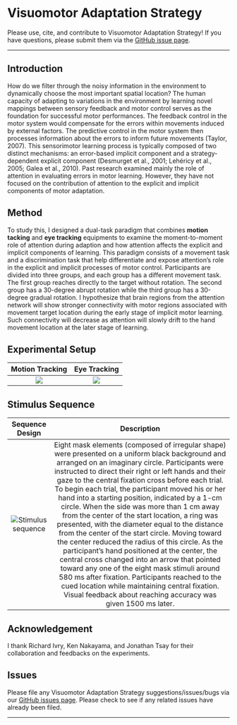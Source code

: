 


# Visuomotor Adaptation Strategy
Please use, cite, and contribute to Visuomotor Adaptation Strategy! If you have questions, please submit them via the [GitHub issue page](https://github.com/jiayinghsu/visuomotor_adaptation_strategy/issues). 
***

## Introduction 
How do we filter through the noisy information in the environment to dynamically choose the most important spatial location? The human capacity of adapting to variations in the environment by learning novel mappings between sensory feedback and motor control serves as the foundation for successful motor performances. The feedback control in the motor system would compensate for the errors within movements induced by external factors. The predictive control in the motor system then processes information about the errors to inform future movements (Taylor, 2007). This sensorimotor learning process is typically composed of two distinct mechanisms: an error-based implicit component and a strategy-dependent explicit component (Desmurget et al., 2001; Lehéricy et al., 2005; Galea et al., 2010). Past research examined mainly the role of attention in evaluating errors in motor learning. However, they have not focused on the contribution of attention to the explicit and implicit components of motor adaptation. 

## Method
To study this, I designed a dual-task paradigm that combines **motion tacking** and **eye tracking** equipments to examine the moment-to-moment role of attention during adaption and how attention affects the explicit and implicit components of learning. This paradigm consists of a movement task and a discrimination task that help differentiate and expose attention’s role in the explicit and implicit processes of motor control. Participants are divided into three groups, and each group has a different movement task. The first group reaches directly to the target without rotation. The second group has a 30-degree abrupt rotation while the third group has a 30-degree gradual rotation. I hypothesize that brain regions from the attention network will show stronger connectivity with motor regions associated with movement target location during the early stage of implicit motor learning. Such connectivity will decrease as attention will slowly drift to the hand movement location at the later stage of learning.

## Experimental Setup
Motion Tracking             |  Eye Tracking
:-------------------------:|:-------------------------:
![](https://github.com/jiayinghsu/visuomotor_adaptation_strategy/blob/main/experimental_setup.png)  |  ![](https://github.com/jiayinghsu/visuomotor_adaptation_strategy/blob/main/eye_tracker.jpeg)

## Stimulus Sequence
Sequence Design            |  Description
:-------------------------:|:-------------------------:
![Stimulus sequence](https://github.com/jiayinghsu/visuomotor_adaptation_strategy/blob/main/stimulus_sequence.png)  | Eight mask elements (composed of irregular shape) were presented on a uniform black background and arranged on an imaginary circle. Participants were instructed to direct their right or left hands and their gaze to the central fixation cross before each trial. To begin each trial, the participant moved his or her hand into a starting position, indicated by a 1-cm circle. When the side was more than 1 cm away from the center of the start location, a ring was presented, with the diameter equal to the distance from the center of the start circle. Moving toward the center reduced the radius of this circle. As the participant’s hand positioned at the center, the central cross changed into an arrow that pointed toward any one of the eight mask stimuli around 580 ms after fixation. Participants reached to the cued location while maintaining central fixation. Visual feedback about reaching accuracy was given 1500 ms later.


## Acknowledgement

I thank Richard Ivry, Ken Nakayama, and Jonathan Tsay for their collaboration and feedbacks on the experiments. 

## Issues 

Please file any Visuomotor Adaptation Strategy suggestions/issues/bugs via our 
[GitHub issues page](https://github.com/jiayinghsu/visuomotor_adaptation_strategy/issues). Please check to see if any related 
issues have already been filed.

***
